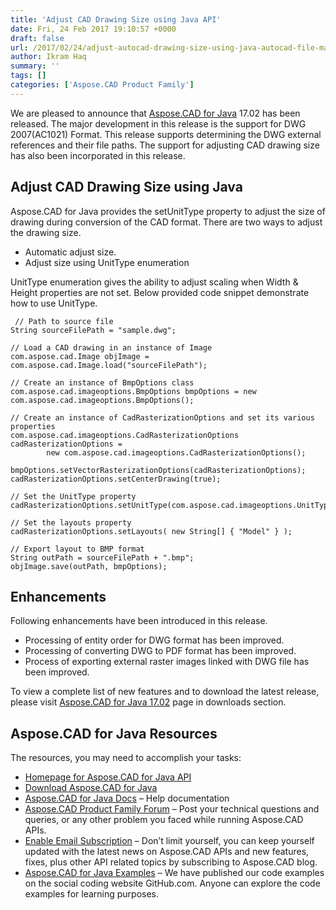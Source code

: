 ```yaml
---
title: 'Adjust CAD Drawing Size using Java API'
date: Fri, 24 Feb 2017 19:10:57 +0000
draft: false
url: /2017/02/24/adjust-autocad-drawing-size-using-java-autocad-file-manipulation-api/
author: Ikram Haq
summary: ''
tags: []
categories: ['Aspose.CAD Product Family']
---
```


We are pleased to announce that [Aspose.CAD for Java][1] 17.02 has been released. The major development in this release is the support for DWG 2007(AC1021) Format. This release supports determining the DWG external references and their file paths. The support for adjusting CAD drawing size has also been incorporated in this release.

## Adjust CAD Drawing Size using Java

Aspose.CAD for Java provides the setUnitType property to adjust the size of drawing during conversion of the CAD format. There are two ways to adjust the drawing size.

*   Automatic adjust size.
*   Adjust size using UnitType enumeration

UnitType enumeration gives the ability to adjust scaling when Width & Height properties are not set. Below provided code snippet demonstrate how to use UnitType.

```
 // Path to source file
String sourceFilePath = "sample.dwg";

// Load a CAD drawing in an instance of Image
com.aspose.cad.Image objImage = com.aspose.cad.Image.load("sourceFilePath");

// Create an instance of BmpOptions class
com.aspose.cad.imageoptions.BmpOptions bmpOptions = new com.aspose.cad.imageoptions.BmpOptions();

// Create an instance of CadRasterizationOptions and set its various properties
com.aspose.cad.imageoptions.CadRasterizationOptions cadRasterizationOptions = 
        new com.aspose.cad.imageoptions.CadRasterizationOptions();

bmpOptions.setVectorRasterizationOptions(cadRasterizationOptions);
cadRasterizationOptions.setCenterDrawing(true);

// Set the UnitType property
cadRasterizationOptions.setUnitType(com.aspose.cad.imageoptions.UnitType.Centimenter);

// Set the layouts property
cadRasterizationOptions.setLayouts( new String[] { "Model" } );

// Export layout to BMP format
String outPath = sourceFilePath + ".bmp";
objImage.save(outPath, bmpOptions); 
```

## Enhancements

Following enhancements have been introduced in this release.

*   Processing of entity order for DWG format has been improved.
*   Processing of converting DWG to PDF format has been improved.
*   Process of exporting external raster images linked with DWG file has been improved.

To view a complete list of new features and to download the latest release, please visit [Aspose.CAD for Java 17.02][2] page in downloads section.

## Aspose.CAD for Java Resources

The resources, you may need to accomplish your tasks:

*   [Homepage for Aspose.CAD for Java API][3]
*   [Download Aspose.CAD for Java][4]
*   [Aspose.CAD for Java Docs][5] – Help documentation
*   [Aspose.CAD Product Family Forum][6] – Post your technical questions and queries, or any other problem you faced while running Aspose.CAD APIs.
*   [Enable Email Subscription][7] – Don’t limit yourself, you can keep yourself updated with the latest news on Aspose.CAD APIs and new features, fixes, plus other API related topics by subscribing to Aspose.CAD blog.
*   [Aspose.CAD for Java Examples][8] – We have published our code examples on the social coding website GitHub.com. Anyone can explore the code examples for learning purposes.




[1]: https://products.aspose.com/cad/java
[2]: https://downloads.aspose.com/cad/java
[3]: https://products.aspose.com/cad/java
[4]: https://downloads.aspose.com/cad/java
[5]: https://docs.aspose.com/cad/java
[6]: http://forum.aspose.com
[7]: https://blog.aspose.com/category/aspose-products/aspose.cad-product-family/
[8]: https://github.com/aspose-cad/Aspose.CAD-for-Java




